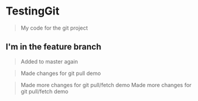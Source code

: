 # TestingGit

> My code for the git project

## I'm in the feature branch

> Added to master again

> Made changes for git pull demo

> Made more changes for git pull/fetch demo
> Made more changes for git pull/fetch demo

